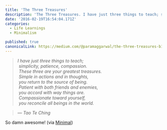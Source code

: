 ```yaml
---
title: 'The Three Treasures'
description: 'The Three Treasures. I have just three things to teach; simplicity, patience, compassion. These three are your greatest treasures. Simple in actions and in…'
date: '2016-02-19T16:54:04.171Z'
categories:
  - Life Learnings
  - Minimalism

published: true
canonicalLink: https://medium.com/@paramaggarwal/the-three-treasures-b19ce2a2d07c
---
```


> _I have just three things to teach;  
>  simplicity, patience, compassion.  
>  These three are your greatest treasures.  
>  Simple in actions and in thoughts,  
>  you return to the source of being.  
>  Patient with both friends and enemies,  
>  you accord with way things are.  
>  Compassionate toward yourself,  
>  you reconcile all beings in the world._

> _— Tao Te Ching_

So damn awesome! (via [Minimal](http://mnmal.tumblr.com/post/594307403/the-three-treasures))
